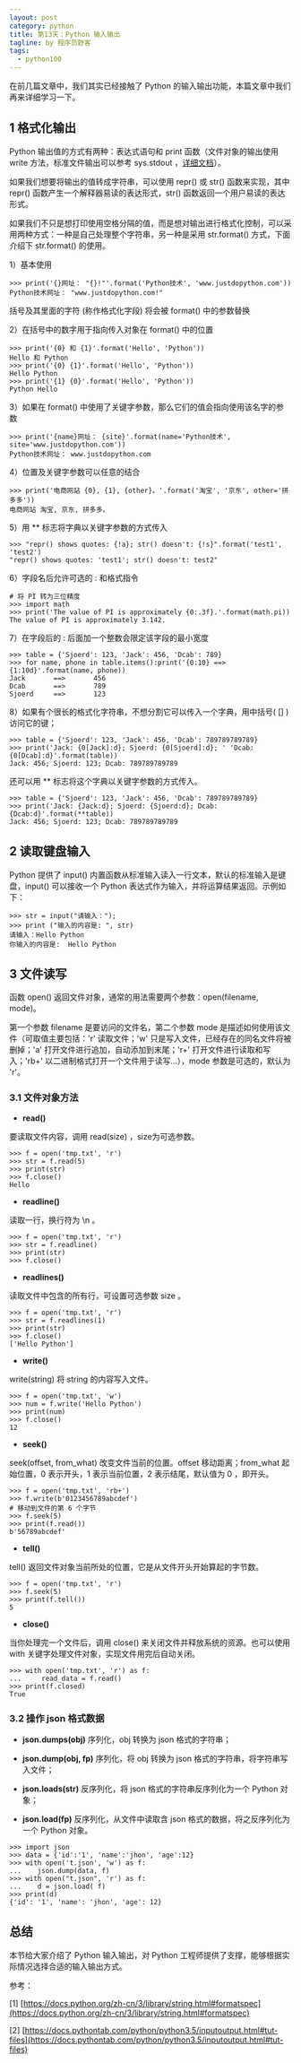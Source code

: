```yaml
---
layout: post
category: python
title: 第13天：Python 输入输出
tagline: by 程序员野客
tags: 
  - python100
---
```


在前几篇文章中，我们其实已经接触了 Python 的输入输出功能，本篇文章中我们再来详细学习一下。

<!--more-->

## 1 格式化输出

Python 输出值的方式有两种：表达式语句和 print 函数（文件对象的输出使用 write 方法，标准文件输出可以参考 sys.stdout ，[详细文档](https://docs.python.org/zh-cn/3/faq/extending.html#how-do-i-catch-the-output-from-pyerr-print-or-anything-that-prints-to-stdout-stderr)）。

如果我们想要将输出的值转成字符串，可以使用 repr() 或 str() 函数来实现，其中 repr() 函数产生一个解释器易读的表达形式，str() 函数返回一个用户易读的表达形式。

如果我们不只是想打印使用空格分隔的值，而是想对输出进行格式化控制，可以采用两种方式：一种是自己处理整个字符串，另一种是采用 str.format() 方式，下面介绍下 str.format() 的使用。

1）基本使用

```
>>> print('{}网址： "{}!"'.format('Python技术', 'www.justdopython.com'))
Python技术网址： "www.justdopython.com!"
```

括号及其里面的字符 (称作格式化字段) 将会被 format() 中的参数替换

2）在括号中的数字用于指向传入对象在 format() 中的位置

```
>>> print('{0} 和 {1}'.format('Hello', 'Python'))
Hello 和 Python
>>> print('{0} {1}'.format('Hello', 'Python'))
Hello Python
>>> print('{1} {0}'.format('Hello', 'Python'))
Python Hello
```

3）如果在 format() 中使用了关键字参数，那么它们的值会指向使用该名字的参数

```
>>> print('{name}网址： {site}'.format(name='Python技术', site='www.justdopython.com'))
Python技术网址： www.justdopython.com
```

4）位置及关键字参数可以任意的结合

```
>>> print('电商网站 {0}, {1}, {other}。'.format('淘宝', '京东', other='拼多多'))
电商网站 淘宝, 京东, 拼多多。
```

5）用 ** 标志将字典以关键字参数的方式传入

```
>>> "repr() shows quotes: {!a}; str() doesn't: {!s}".format('test1', 'test2')
"repr() shows quotes: 'test1'; str() doesn't: test2"
```

6）字段名后允许可选的 : 和格式指令

```
# 将 PI 转为三位精度
>>> import math
>>> print('The value of PI is approximately {0:.3f}.'.format(math.pi))
The value of PI is approximately 3.142.
```

7）在字段后的 : 后面加一个整数会限定该字段的最小宽度

```
>>> table = {'Sjoerd': 123, 'Jack': 456, 'Dcab': 789}
>>> for name, phone in table.items():print('{0:10} ==> {1:10d}'.format(name, phone))
Jack       ==>       456
Dcab       ==>       789
Sjoerd     ==>       123
```

8）如果有个很长的格式化字符串，不想分割它可以传入一个字典，用中括号( [] )访问它的键；

```
>>> table = {'Sjoerd': 123, 'Jack': 456, 'Dcab': 789789789789}
>>> print('Jack: {0[Jack]:d}; Sjoerd: {0[Sjoerd]:d}; ' 'Dcab: {0[Dcab]:d}'.format(table))
Jack: 456; Sjoerd: 123; Dcab: 789789789789
```

还可以用 ** 标志将这个字典以关键字参数的方式传入。

```
>>> table = {'Sjoerd': 123, 'Jack': 456, 'Dcab': 789789789789}
>>> print('Jack: {Jack:d}; Sjoerd: {Sjoerd:d}; Dcab: {Dcab:d}'.format(**table))
Jack: 456; Sjoerd: 123; Dcab: 789789789789
```


## 2 读取键盘输入

Python 提供了 input() 内置函数从标准输入读入一行文本，默认的标准输入是键盘，input() 可以接收一个 Python 表达式作为输入，并将运算结果返回。示例如下：
```
>>> str = input("请输入：");
>>> print ("输入的内容是: ", str)
请输入：Hello Python
你输入的内容是:  Hello Python
```

## 3 文件读写

函数 open() 返回文件对象，通常的用法需要两个参数：open(filename, mode)。

第一个参数 filename 是要访问的文件名，第二个参数 mode 是描述如何使用该文件（可取值主要包括：'r' 读取文件；'w' 只是写入文件，已经存在的同名文件将被删掉；'a' 打开文件进行追加，自动添加到末尾；'r+' 打开文件进行读取和写入；'rb+' 以二进制格式打开一个文件用于读写...），mode 参数是可选的，默认为 'r'。

### 3.1 文件对象方法

* **read()**

要读取文件内容，调用 read(size) ，size为可选参数。

```
>>> f = open('tmp.txt', 'r')
>>> str = f.read(5)
>>> print(str)
>>> f.close()
Hello
```

* **readline()**

读取一行，换行符为 \n 。

```
>>> f = open('tmp.txt', 'r')
>>> str = f.readline()
>>> print(str)
>>> f.close()
```

* **readlines()**

读取文件中包含的所有行，可设置可选参数 size 。

```
>>> f = open('tmp.txt', 'r')
>>> str = f.readlines(1)
>>> print(str)
>>> f.close()
['Hello Python']
```

* **write()**

write(string) 将 string 的内容写入文件。

```
>>> f = open('tmp.txt', 'w')
>>> num = f.write('Hello Python')
>>> print(num)
>>> f.close()
12
```

* **seek()**

seek(offset, from_what) 改变文件当前的位置。offset 移动距离；from_what 起始位置，0 表示开头，1 表示当前位置，2 表示结尾，默认值为 0 ，即开头。 

```
>>> f = open('tmp.txt', 'rb+')
>>> f.write(b'0123456789abcdef')
# 移动到文件的第 6 个字节
>>> f.seek(5)
>>> print(f.read())
b'56789abcdef'
```

* **tell()**

tell() 返回文件对象当前所处的位置，它是从文件开头开始算起的字节数。

```
>>> f = open('tmp.txt', 'r')
>>> f.seek(5)
>>> print(f.tell())
5
```

* **close()**

当你处理完一个文件后，调用 close() 来关闭文件并释放系统的资源。也可以使用 with 关键字处理文件对象，实现文件用完后自动关闭。

```
>>> with open('tmp.txt', 'r') as f: 
...     read_data = f.read()
>>> print(f.closed)
True
```

### 3.2 操作 json 格式数据

* **json.dumps(obj)** 序列化，obj 转换为 json 格式的字符串；

* **json.dump(obj, fp)** 序列化，将 obj 转换为 json 格式的字符串，将字符串写入文件；

* **json.loads(str)** 反序列化，将 json 格式的字符串反序列化为一个 Python 对象；

* **json.load(fp)** 反序列化，从文件中读取含 json 格式的数据，将之反序列化为一个 Python 对象。

```
>>> import json
>>> data = {'id':'1', 'name':'jhon', 'age':12}
>>> with open('t.json', 'w') as f:
...    json.dump(data, f)
>>> with open("t.json", 'r') as f:
...    d = json.load( f)
>>> print(d)
{'id': '1', 'name': 'jhon', 'age': 12}
```

## 总结

本节给大家介绍了 Python 输入输出，对 Python 工程师提供了支撑，能够根据实际情况选择合适的输入输出方式。

参考：

[1] [https://docs.python.org/zh-cn/3/library/string.html#formatspec](https://docs.python.org/zh-cn/3/library/string.html#formatspec)

[2] [https://docs.pythontab.com/python/python3.5/inputoutput.html#tut-files](https://docs.pythontab.com/python/python3.5/inputoutput.html#tut-files)